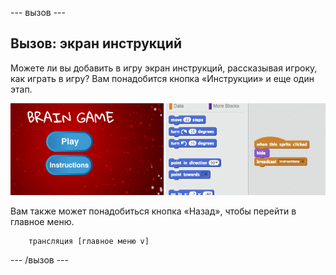 \--- вызов \---

## Вызов: экран инструкций

Можете ли вы добавить в игру экран инструкций, рассказывая игроку, как играть в игру? Вам понадобится кнопка «Инструкции» и еще один этап.

![Скриншот](images/brain-instructions.png)

Вам также может понадобиться кнопка «Назад», чтобы перейти в главное меню.

```blocks
    трансляция [главное меню v]
```

\--- /вызов \---
